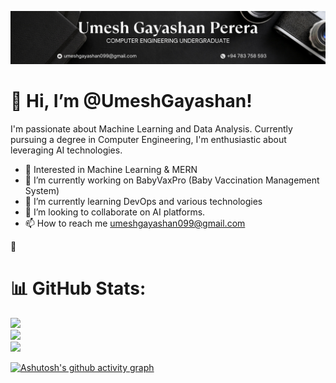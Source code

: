 ![GithubPic](https://github.com/UmeshGayashan/UmeshGayashan/blob/main/src/assets/extra/GithubPic.png)
# 👋 Hi, I’m @UmeshGayashan!

I'm passionate about Machine Learning and Data Analysis. Currently pursuing a degree in Computer Engineering, I'm enthusiastic about leveraging AI technologies.

- 👀 Interested in Machine Learning & MERN
- 🔭 I’m currently working on BabyVaxPro (Baby Vaccination Management System)
- 🌱 I’m currently learning DevOps and various technologies
- 💞️ I’m looking to collaborate on AI platforms.
- 📫 How to reach me umeshgayashan099@gmail.com

<!---
UmeshGayashan/UmeshGayashan is a ✨ special ✨ repository because its `README.md` (this file) appears on your GitHub profile.
You can click the Preview link to take a look at your changes.
--->



🌱 

<!-- 👨‍💻 All of my projects are available at  -->

<!-- 📝 I regularly write articles on https://medium.com/ -->


# 📊 GitHub Stats:
![](https://github-readme-stats.vercel.app/api?username=UmeshGayashan&theme=tokyonight&hide_border=true&include_all_commits=false&count_private=false)<br/>
![](https://github-readme-streak-stats.herokuapp.com/?user=UmeshGayashan&theme=tokyonight&hide_border=true)<br/>
![](https://github-readme-stats.vercel.app/api/top-langs/?username=UmeshGayashan&theme=tokyonight&hide_border=true&include_all_commits=false&count_private=false&layout=compact)

[![Ashutosh's github activity graph](https://github-readme-activity-graph.vercel.app/graph?username=UmeshGayashan&bg_color=000000&color=2429c2&line=4c5a9e&point=ffffff&area=true&hide_border=true)](https://github.com/ashutosh00710/github-readme-activity-graph)


<!-- 📄 Know about my experiences https://tharindujayawardhana.me -->

<!-- ⚡ Fun fact Coding is like cooking in a kitchen where recipe is your srs and kitchen is your ide -->

